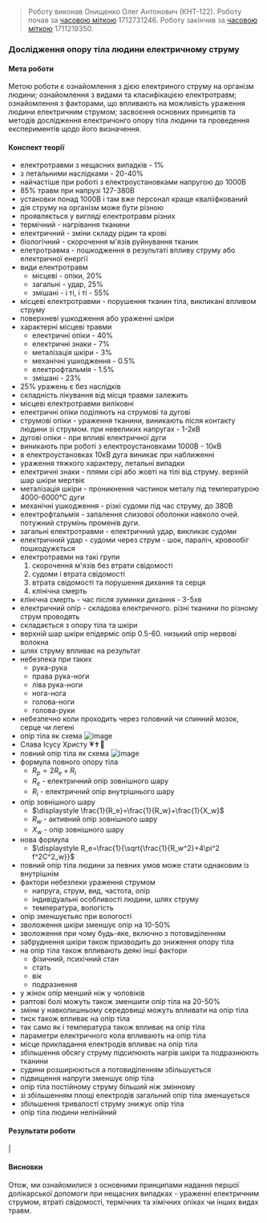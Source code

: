 > Роботу виконав Онищенко Олег Антонович (КНТ-122).
> Роботу почав за [часовою міткою](https://www.unixtimestamp.com/) 1712731246.
> Роботу закінчив за [часовою міткою](https://www.unixtimestamp.com/) 1711219350.

### Дослідження опору тіла людини електричному струму

#### Мета роботи

Метою роботи є ознайомлення з дією електриного струму на організм людини; ознайомлення з видами та класифікацією електротравм; ознайомлення з факторами, що впливають на можливість ураження людини електричним струмом; засвоєння основних принципів та методів дослідження електричонго опору тіла людини та проведення експериментів щодо його визначення.

#### Конспект теорії

- електротравми з нещасних випадків - 1%
- з летальними наслідками - 20-40%
- найчастіше при роботі з електроустановками напругою до 1000В
- 85% травм при напрузі 127-380В
- установки понад 1000В і там вже персонал краще квалііфкований
- дія струму на організм може бути різною
- проявляється у вигляді електротравм різних
- термічний - нагрівання тканини
- електричний - зміни складу рідин та крові
- біологічний - скорочення м'язів руйнування тканин
- елетротравма - пошкодження в результаті впливу струму або електричної енергії
- види електротравм
  - місцеві - опіки, 20%
  - загальні - удар, 25%
  - змішані - і ті, і ті - 55%
- місцеві електротравми - порушення тканин тіла, викликані впливом струму
- поверхневі ушкодження або ураженні шкіри
- характерні місцеві травми
  - електричні опіки - 40%
  - електричні знаки - 7%
  - металізація шкіри - 3%
  - механічні ушкодження - 0.5%
  - електрофтальмія - 1.5%
  - змішані - 23%
- 25% уражень є без наслідків
- складність лікування від місця травми залежить
- місцеві електротравми виліковні
- електричні опіки поділяють на струмові та дугові
- струмові опіки - ураження тканини, виникають після контакту людини зі струмом. при невеликих напругах - 1-2кВ
- дугові опіки - при впливі електричної дуги
- виникають при роботі з електроустановками 1000В - 10кВ
- в електроустановках 10кВ дуга виникає при наближенні
- ураження тяжкого характеру, летальні випадки
- електричні знаки - плями сірі або жовті на тілі від струму. верхній шар шкіри мертвіє
- металізація шкіри - проникнення частинок металу під температурою 4000-6000°С дуги
- механічні ушкодження - різкі судоми під час струму, до 380В
- електрофтальмія - запалення слизової оболонки навколо очей. потужний струмінь променів дуги.
- загальні електротравми - електричний удар, викликає судоми
- електричний удар - судоми через струм - шок, параліч, кровообіг пошкодужється
- електротравми на такі групи
  1. скорочення м'язів без втрати свідомості
  2. судоми і втрата свідомості
  3. втрата свідомості та порушення дихання та серця
  4. клінічна смерть
- клінічна смерть - час після зуминки дихання - 3-5хв
- електричний опір - складова електричного. різні тканини по різному струм проводять
- складається з опору тіла та шкіри
- верхній шар шкіри епідерміс опір 0.5-60. низький опір нервові волокна
- шлях струму впливає на результат
- небезпека при таких
  - рука-рука
  - права рука-ноги
  - ліва рука-ноги
  - нога-нога
  - голова-ноги
  - голова-руки
- небезпечно коли проходить через головний чи спинний мозок, серце чи легені
- опір тіла як схема
  ![image](https://lh3.googleusercontent.com/pw/AP1GczNT423X8jc_x2M51SSf-7wFu21ZKsiZCcimcSLJxJvZhjOslU7rU-ioW5Brgy6Wnsjf7Z4wMgPW2iPFpQeKZtCRhMuQgjulVtMT6yd43N0Nn2HpJH98swjL40Xr-ef6mXVErTl-re9NRlVXZr631qEQwQ=w484-h320-s-no?authuser=0)
- Слава Ісусу Христу 💗✝️🙏
- повний опір тіла як схема
  ![image](https://lh3.googleusercontent.com/pw/AP1GczPfMeMCNEzmsbhCSjZRCsDeli_Ss7OVq4OWZcFGWlLz6p-2mkEKRzjoqrNBoiEohKzutC3QXUFpOTacugb_MtSBi2GMSos3ZNe5P7uJzfkeHc7vkkCxm7ltU0QeoHO0YVdwxXw8t8KvBxubmTavF4j8bg=w696-h250-s-no?authuser=0)
- формула повного опору тіла
  - $\displaystyle R_p=2R_e+R_i$
  - $\displaystyle R_e$ - електричний опір зовнішного шару
  - $\displaystyle R_i$ - електричний опір внутрішнього шару
- опір зовнішного шару
  - $\displaystyle \frac{1}{R_e}=\frac{1}{R_w}+\frac{1}{X_w}$
  - $\displaystyle R_w$ - активний опір зовнішного шару
  - $\displaystyle X_w$ - опір зовнішного шару
- нова формула
  - $\displaystyle R_e=\frac{1}{\sqrt{\frac{1}{R_w^2}+4\pi^2 f^2C^2_w}}$
- повний опір тіла людини за певних умов може стати однаковим із внутрішнім
- фактори небезпеки ураження струмом
  - напруга, струм, вид, частота, опір
  - індивідуальні особливості людини, шлях струму
  - температура, вологість
- опір зменшуєтьяс при вологості
- зволоження шкіри зменшує опір на 10-50%
- зволоження при чому будь-яке, включно з потовиділенням
- забруднення шкіри також призводить до зниження опору тіла
- на опір тіла також впливають деякі інші фактори
  - фізичний, психічний стан
  - стать
  - вік
  - подразнення
- у жінок опір менший ніж у чоловіків
- раптові болі можуть також зменшити опір тіла на 20-50%
- зміни у навколишньому середовищі можуть впливати на опір тіла
- тиск також впливає на опір тіла
- так само як і температура також впливає на опір тіла
- параметри електричного кола впливають на опір тіла
- місце прикладання електродів впливає на опір тіла
- збільшення обсягу струму підсилюють нагрів шкіри та подразнюють тканини
- судини розширюються а потовиділенням збільшується
- підвищення напруги зменшує опір тіла
- опір тіла постійному струму більший ніж змінному
- зі збільшенням площі електродів загальний опір тіла зменшується
- збільшення тривалості струму знижує опір тіла
- опір тіла людини нелінійний

#### Результати роботи

|

#### Висновки

Отож, ми ознайомилися з основними принципами надання першої долікарської допомоги при нещасних випадках - ураженні електричним струмом, втраті свідомості, термічних та хімічних опіках чи інших видах травм.
